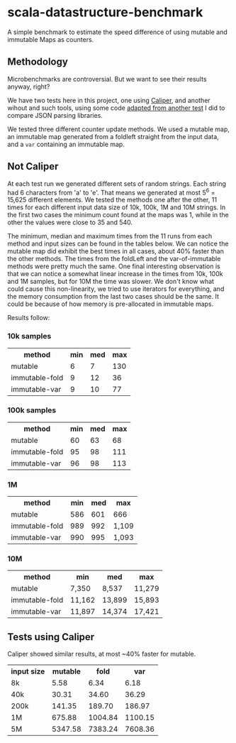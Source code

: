 scala-datastructure-benchmark
=============================

A simple benchmark to estimate the speed difference of using mutable and immutable Maps as counters.

## Methodology
Microbenchmarks are controversial. But we want to see their results anyway, right?

We have two tests here in this project, one using [Caliper](https://github.com/google/caliper), and another wihout and such tools, using some code [adapted from another test](https://github.com/nlw0/scala-json-benchmark) I did to compare JSON parsing libraries.

We tested three different counter update methods. We used a mutable map, an immutable map generated from a foldleft straight from the input data, and a `var` containing an immutable map.

## Not Caliper

At each test run we generated different sets of random strings. Each string had 6 characters from 'a' to 'e'. That means we generated at most 5<sup>6</sup> = 15,625 different elements. We tested the methods one after the other, 11 times for each different input data size of 10k, 100k, 1M and 10M strings. In the first two cases the minimum count found at the maps was 1, while in the other the values were close to 35 and 540.

The minimum, median and maximum times from the 11 runs from each method and input sizes can be found in the tables below. We can notice the mutable map did exhibit the best times in all cases, about 40% faster than the other methods. The times from the foldLeft and the var-of-immutable methods were pretty much the same. One final interesting observation is that we can notice a somewhat linear increase in the times from 10k, 100k and 1M samples, but for 10M the time was slower. We don't know what could cause this non-linearity, we tried to use iterators for everything, and the memory consumption from the last two cases should be the same. It could be because of how memory is pre-allocated in immutable maps.

Results follow:

### 10k samples
<table>
<tr><th>method</th><th>min</th><th>med</th><th>max</th></tr>
<tr><td>mutable       </td><td>    6</td><td>    7</td><td>  130</td></tr>
<tr><td>immutable-fold</td><td>    9</td><td>   12</td><td>   36</td></tr>
<tr><td>immutable-var </td><td>    9</td><td>   10</td><td>   77</td></tr>
</table>

### 100k samples
<table>
<tr><th>method</th><th>min</th><th>med</th><th>max</th></tr>
<tr><td>mutable       </td><td>   60</td><td>   63</td><td>   68</td></tr>
<tr><td>immutable-fold</td><td>   95</td><td>   98</td><td>  111</td></tr>
<tr><td>immutable-var </td><td>   96</td><td>   98</td><td>  113</td></tr>
</table>

### 1M
<table>
<tr><th>method</th><th>min</th><th>med</th><th>max</th></tr>
<tr><td>mutable       </td><td>  586</td><td>  601</td><td>  666</td></tr>
<tr><td>immutable-fold</td><td>  989</td><td>  992</td><td> 1,109</td></tr>
<tr><td>immutable-var </td><td>  990</td><td>  995</td><td> 1,093</td></tr>
</table>

### 10M
<table>
<tr><th>method</th><th>min</th><th>med</th><th>max</th></tr>
<tr><td>mutable       </td><td> 7,350</td><td> 8,537</td><td>11,279</td></tr>
<tr><td>immutable-fold</td><td>11,162</td><td>13,899</td><td>15,893</td></tr>
<tr><td>immutable-var </td><td>11,897</td><td>14,374</td><td>17,421</td></tr>
</table>

## Tests using Caliper

Caliper showed similar results, at most ~40% faster for mutable.
<table>
<tr><th>input size</th><th>mutable</th><th>fold</th><th>var</th></tr>
<tr><td>   8k</td><td>    5.58</td><td>    6.34</td><td>    6.18</td></tr>
<tr><td>  40k</td><td>   30.31</td><td>   34.60</td><td>   36.29</td></tr>
<tr><td> 200k</td><td>  141.35</td><td>  189.70</td><td>  186.97</td></tr>
<tr><td>   1M</td><td>  675.88</td><td> 1004.84</td><td> 1100.15</td></tr> 
<tr><td>   5M</td><td> 5347.58</td><td> 7383.24</td><td> 7608.36</td></tr> 
</table>
